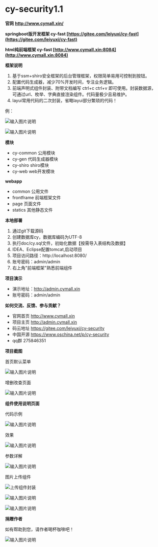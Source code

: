 # cy-security1.1

 **官网**   **http://www.cymall.xin/** 

 **springboot版开发框架  cy-fast  [https://gitee.com/leiyuxi/cy-fast](https://gitee.com/leiyuxi/cy-fast)** 

 **html纯前端框架  cy-fast  [http://www.cymall.xin:8084](http://www.cymall.xin:8084)** 


 **框架说明** 

1. 基于ssm+shiro安全框架的后台管理框架，权限简单易用可控制到按钮。
2. 配置代码生成器，减少70%开发时间，专注业务逻辑。
3. 前端声明式组件封装、附带文档编写 ctrl+c ctrl+v 即可使用。封装数据源，可通过url、枚举、字典直接渲染组件。代码量极少且易维护。
4. layui常用代码的二次封装，省略layui部分繁琐的代码！
    
 例：

![输入图片说明](https://gitee.com/uploads/images/2017/1213/182658_b69a61e5_1334796.png "屏幕截图.png")


![输入图片说明](https://gitee.com/uploads/images/2017/1213/182830_c824ecdd_1334796.png "屏幕截图.png")


 **模块** 

- cy-common   公用模块
- cy-gen      代码生成器模块
- cy-shiro    shiro模块
- cy-web      web开发模块

 **webapp** 

- common           公用文件
- frontframe       前端框架文件
- page             页面文件
- statics          其他静态文件


 **本地部署**
 
1. 通过git下载源码
2. 创建数据库cy，数据库编码为UTF-8
3. 执行doc/cy.sql文件，初始化数据【按需导入表结构及数据】
4. IDEA、Eclipse配置tomcat,启动项目
5. 项目访问路径：http://localhost:8080/
6. 账号密码：admin/admin
7. 右上角"前端框架"熟悉前端组件


 **项目演示** 

- 演示地址：http://admin.cymall.xin
- 账号密码：admin/admin


 **如何交流、反馈、参与贡献？** 

- 官网首页 http://www.cymall.xin
- 项目主页 http://admin.cymall.xin
- 码云地址 https://gitee.com/leiyuxi/cy-security
- 中国开源 https://www.oschina.net/p/cy-security
- qq群    275846351


 **项目截图** 

首页默认菜单

![输入图片说明](https://gitee.com/uploads/images/2017/1226/173015_26a24abc_1334796.png "屏幕截图.png")



增删改查页面

![输入图片说明](https://gitee.com/uploads/images/2017/1226/173206_cf4ab878_1334796.png "屏幕截图.png")


 **组件使用说明页面** 

代码示例

![输入图片说明](https://gitee.com/uploads/images/2017/1213/155929_6041fc05_1334796.png "屏幕截图.png")

效果

![输入图片说明](https://gitee.com/uploads/images/2017/1213/155939_d335ad4a_1334796.png "屏幕截图.png")

参数详解

![输入图片说明](https://gitee.com/uploads/images/2017/1213/155950_a6543f8b_1334796.png "屏幕截图.png")

图片上传组件

![上传组件封装](https://gitee.com/uploads/images/2017/1213/181231_21621036_1334796.png "屏幕截图.png")

![输入图片说明](https://gitee.com/uploads/images/2017/1213/181319_13d218bc_1334796.png "屏幕截图.png")

![输入图片说明](https://gitee.com/uploads/images/2017/1213/181422_1ab20aee_1334796.png "屏幕截图.png")

 **捐赠作者** 

如有帮助到您，请作者喝杯咖啡吧！

![输入图片说明](https://gitee.com/uploads/images/2018/0106/184140_fd082023_1334796.png "屏幕截图.png")
